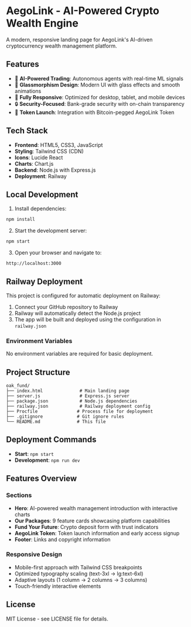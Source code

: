 # AegoLink - AI-Powered Crypto Wealth Engine

A modern, responsive landing page for AegoLink's AI-driven cryptocurrency wealth management platform.

## Features

- 🤖 **AI-Powered Trading**: Autonomous agents with real-time ML signals
- 💎 **Glassmorphism Design**: Modern UI with glass effects and smooth animations
- 📱 **Fully Responsive**: Optimized for desktop, tablet, and mobile devices
- 🔒 **Security-Focused**: Bank-grade security with on-chain transparency
- 🚀 **Token Launch**: Integration with Bitcoin-pegged AegoLink Token

## Tech Stack

- **Frontend**: HTML5, CSS3, JavaScript
- **Styling**: Tailwind CSS (CDN)
- **Icons**: Lucide React
- **Charts**: Chart.js
- **Backend**: Node.js with Express.js
- **Deployment**: Railway

## Local Development

1. Install dependencies:
```bash
npm install
```

2. Start the development server:
```bash
npm start
```

3. Open your browser and navigate to:
```
http://localhost:3000
```

## Railway Deployment

This project is configured for automatic deployment on Railway:

1. Connect your GitHub repository to Railway
2. Railway will automatically detect the Node.js project
3. The app will be built and deployed using the configuration in `railway.json`

### Environment Variables

No environment variables are required for basic deployment.

## Project Structure

```
oak_fund/
├── index.html              # Main landing page
├── server.js               # Express.js server
├── package.json            # Node.js dependencies
├── railway.json            # Railway deployment config
├── Procfile               # Process file for deployment
├── .gitignore             # Git ignore rules
└── README.md              # This file
```

## Deployment Commands

- **Start**: `npm start`
- **Development**: `npm run dev`

## Features Overview

### Sections
- **Hero**: AI-powered wealth management introduction with interactive charts
- **Our Packages**: 9 feature cards showcasing platform capabilities
- **Fund Your Future**: Crypto deposit form with trust indicators
- **AegoLink Token**: Token launch information and early access signup
- **Footer**: Links and copyright information

### Responsive Design
- Mobile-first approach with Tailwind CSS breakpoints
- Optimized typography scaling (text-3xl → lg:text-6xl)
- Adaptive layouts (1 column → 2 columns → 3 columns)
- Touch-friendly interactive elements

## License

MIT License - see LICENSE file for details.